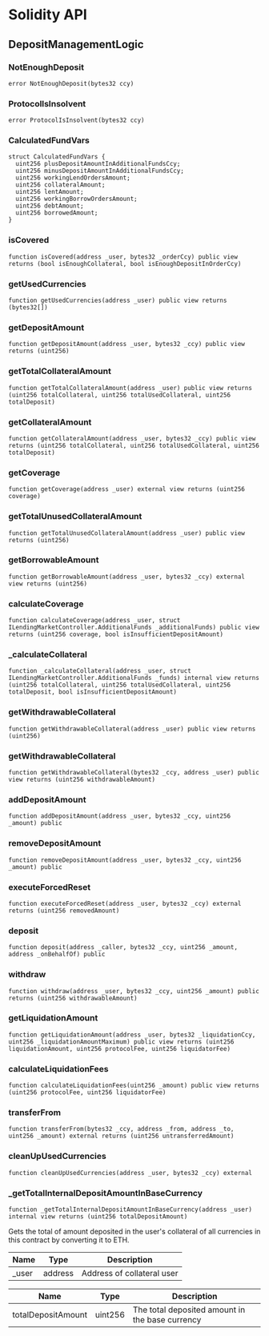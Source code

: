 # Solidity API

## DepositManagementLogic

### NotEnoughDeposit

```solidity
error NotEnoughDeposit(bytes32 ccy)
```

### ProtocolIsInsolvent

```solidity
error ProtocolIsInsolvent(bytes32 ccy)
```

### CalculatedFundVars

```solidity
struct CalculatedFundVars {
  uint256 plusDepositAmountInAdditionalFundsCcy;
  uint256 minusDepositAmountInAdditionalFundsCcy;
  uint256 workingLendOrdersAmount;
  uint256 collateralAmount;
  uint256 lentAmount;
  uint256 workingBorrowOrdersAmount;
  uint256 debtAmount;
  uint256 borrowedAmount;
}
```

### isCovered

```solidity
function isCovered(address _user, bytes32 _orderCcy) public view returns (bool isEnoughCollateral, bool isEnoughDepositInOrderCcy)
```

### getUsedCurrencies

```solidity
function getUsedCurrencies(address _user) public view returns (bytes32[])
```

### getDepositAmount

```solidity
function getDepositAmount(address _user, bytes32 _ccy) public view returns (uint256)
```

### getTotalCollateralAmount

```solidity
function getTotalCollateralAmount(address _user) public view returns (uint256 totalCollateral, uint256 totalUsedCollateral, uint256 totalDeposit)
```

### getCollateralAmount

```solidity
function getCollateralAmount(address _user, bytes32 _ccy) public view returns (uint256 totalCollateral, uint256 totalUsedCollateral, uint256 totalDeposit)
```

### getCoverage

```solidity
function getCoverage(address _user) external view returns (uint256 coverage)
```

### getTotalUnusedCollateralAmount

```solidity
function getTotalUnusedCollateralAmount(address _user) public view returns (uint256)
```

### getBorrowableAmount

```solidity
function getBorrowableAmount(address _user, bytes32 _ccy) external view returns (uint256)
```

### calculateCoverage

```solidity
function calculateCoverage(address _user, struct ILendingMarketController.AdditionalFunds _additionalFunds) public view returns (uint256 coverage, bool isInsufficientDepositAmount)
```

### _calculateCollateral

```solidity
function _calculateCollateral(address _user, struct ILendingMarketController.AdditionalFunds _funds) internal view returns (uint256 totalCollateral, uint256 totalUsedCollateral, uint256 totalDeposit, bool isInsufficientDepositAmount)
```

### getWithdrawableCollateral

```solidity
function getWithdrawableCollateral(address _user) public view returns (uint256)
```

### getWithdrawableCollateral

```solidity
function getWithdrawableCollateral(bytes32 _ccy, address _user) public view returns (uint256 withdrawableAmount)
```

### addDepositAmount

```solidity
function addDepositAmount(address _user, bytes32 _ccy, uint256 _amount) public
```

### removeDepositAmount

```solidity
function removeDepositAmount(address _user, bytes32 _ccy, uint256 _amount) public
```

### executeForcedReset

```solidity
function executeForcedReset(address _user, bytes32 _ccy) external returns (uint256 removedAmount)
```

### deposit

```solidity
function deposit(address _caller, bytes32 _ccy, uint256 _amount, address _onBehalfOf) public
```

### withdraw

```solidity
function withdraw(address _user, bytes32 _ccy, uint256 _amount) public returns (uint256 withdrawableAmount)
```

### getLiquidationAmount

```solidity
function getLiquidationAmount(address _user, bytes32 _liquidationCcy, uint256 _liquidationAmountMaximum) public view returns (uint256 liquidationAmount, uint256 protocolFee, uint256 liquidatorFee)
```

### calculateLiquidationFees

```solidity
function calculateLiquidationFees(uint256 _amount) public view returns (uint256 protocolFee, uint256 liquidatorFee)
```

### transferFrom

```solidity
function transferFrom(bytes32 _ccy, address _from, address _to, uint256 _amount) external returns (uint256 untransferredAmount)
```

### cleanUpUsedCurrencies

```solidity
function cleanUpUsedCurrencies(address _user, bytes32 _ccy) external
```

### _getTotalInternalDepositAmountInBaseCurrency

```solidity
function _getTotalInternalDepositAmountInBaseCurrency(address _user) internal view returns (uint256 totalDepositAmount)
```

Gets the total of amount deposited in the user's collateral of all currencies
 in this contract by converting it to ETH.

| Name | Type | Description |
| ---- | ---- | ----------- |
| _user | address | Address of collateral user |

| Name | Type | Description |
| ---- | ---- | ----------- |
| totalDepositAmount | uint256 | The total deposited amount in the base currency |

